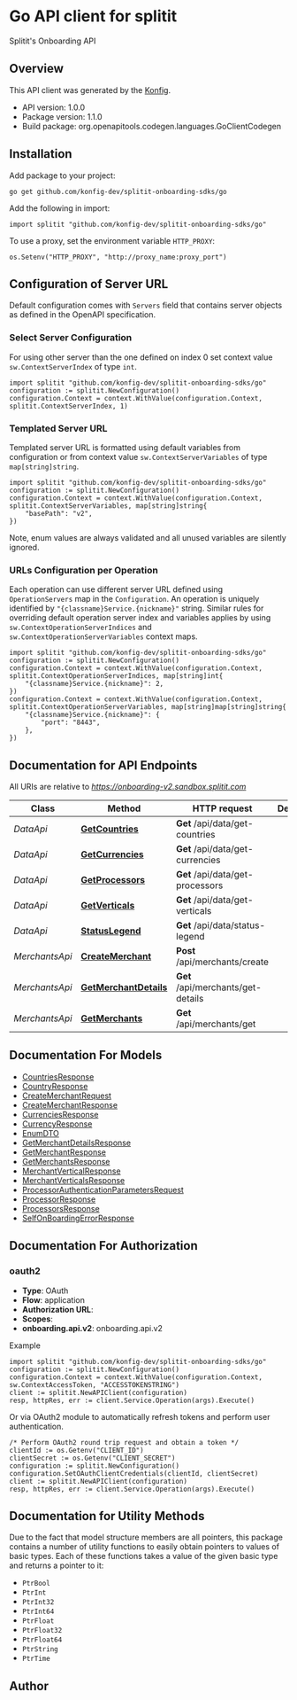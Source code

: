 # Go API client for splitit

Splitit's Onboarding API

## Overview
This API client was generated by the [Konfig](https://konfigthis.com).

- API version: 1.0.0
- Package version: 1.1.0
- Build package: org.openapitools.codegen.languages.GoClientCodegen

## Installation

Add package to your project:

```shell
go get github.com/konfig-dev/splitit-onboarding-sdks/go
```

Add the following in import:

```golang
import splitit "github.com/konfig-dev/splitit-onboarding-sdks/go"
```

To use a proxy, set the environment variable `HTTP_PROXY`:

```golang
os.Setenv("HTTP_PROXY", "http://proxy_name:proxy_port")
```

## Configuration of Server URL

Default configuration comes with `Servers` field that contains server objects as defined in the OpenAPI specification.

### Select Server Configuration

For using other server than the one defined on index 0 set context value `sw.ContextServerIndex` of type `int`.

```golang
import splitit "github.com/konfig-dev/splitit-onboarding-sdks/go"
configuration := splitit.NewConfiguration()
configuration.Context = context.WithValue(configuration.Context, splitit.ContextServerIndex, 1)
```

### Templated Server URL

Templated server URL is formatted using default variables from configuration or from context value `sw.ContextServerVariables` of type `map[string]string`.

```golang
import splitit "github.com/konfig-dev/splitit-onboarding-sdks/go"
configuration := splitit.NewConfiguration()
configuration.Context = context.WithValue(configuration.Context, splitit.ContextServerVariables, map[string]string{
	"basePath": "v2",
})
```

Note, enum values are always validated and all unused variables are silently ignored.

### URLs Configuration per Operation

Each operation can use different server URL defined using `OperationServers` map in the `Configuration`.
An operation is uniquely identified by `"{classname}Service.{nickname}"` string.
Similar rules for overriding default operation server index and variables applies by using `sw.ContextOperationServerIndices` and `sw.ContextOperationServerVariables` context maps.

```golang
import splitit "github.com/konfig-dev/splitit-onboarding-sdks/go"
configuration := splitit.NewConfiguration()
configuration.Context = context.WithValue(configuration.Context, splitit.ContextOperationServerIndices, map[string]int{
	"{classname}Service.{nickname}": 2,
})
configuration.Context = context.WithValue(configuration.Context, splitit.ContextOperationServerVariables, map[string]map[string]string{
	"{classname}Service.{nickname}": {
		"port": "8443",
	},
})
```

## Documentation for API Endpoints

All URIs are relative to *https://onboarding-v2.sandbox.splitit.com*

Class | Method | HTTP request | Description
------------ | ------------- | ------------- | -------------
*DataApi* | [**GetCountries**](docs/DataApi.md#getcountries) | **Get** /api/data/get-countries | 
*DataApi* | [**GetCurrencies**](docs/DataApi.md#getcurrencies) | **Get** /api/data/get-currencies | 
*DataApi* | [**GetProcessors**](docs/DataApi.md#getprocessors) | **Get** /api/data/get-processors | 
*DataApi* | [**GetVerticals**](docs/DataApi.md#getverticals) | **Get** /api/data/get-verticals | 
*DataApi* | [**StatusLegend**](docs/DataApi.md#statuslegend) | **Get** /api/data/status-legend | 
*MerchantsApi* | [**CreateMerchant**](docs/MerchantsApi.md#createmerchant) | **Post** /api/merchants/create | 
*MerchantsApi* | [**GetMerchantDetails**](docs/MerchantsApi.md#getmerchantdetails) | **Get** /api/merchants/get-details | 
*MerchantsApi* | [**GetMerchants**](docs/MerchantsApi.md#getmerchants) | **Get** /api/merchants/get | 


## Documentation For Models

 - [CountriesResponse](docs/CountriesResponse.md)
 - [CountryResponse](docs/CountryResponse.md)
 - [CreateMerchantRequest](docs/CreateMerchantRequest.md)
 - [CreateMerchantResponse](docs/CreateMerchantResponse.md)
 - [CurrenciesResponse](docs/CurrenciesResponse.md)
 - [CurrencyResponse](docs/CurrencyResponse.md)
 - [EnumDTO](docs/EnumDTO.md)
 - [GetMerchantDetailsResponse](docs/GetMerchantDetailsResponse.md)
 - [GetMerchantResponse](docs/GetMerchantResponse.md)
 - [GetMerchantsResponse](docs/GetMerchantsResponse.md)
 - [MerchantVerticalResponse](docs/MerchantVerticalResponse.md)
 - [MerchantVerticalsResponse](docs/MerchantVerticalsResponse.md)
 - [ProcessorAuthenticationParametersRequest](docs/ProcessorAuthenticationParametersRequest.md)
 - [ProcessorResponse](docs/ProcessorResponse.md)
 - [ProcessorsResponse](docs/ProcessorsResponse.md)
 - [SelfOnBoardingErrorResponse](docs/SelfOnBoardingErrorResponse.md)


## Documentation For Authorization



### oauth2


- **Type**: OAuth
- **Flow**: application
- **Authorization URL**: 
- **Scopes**: 
 - **onboarding.api.v2**: onboarding.api.v2

Example

```golang
import splitit "github.com/konfig-dev/splitit-onboarding-sdks/go"
configuration := splitit.NewConfiguration()
configuration.Context = context.WithValue(configuration.Context, sw.ContextAccessToken, "ACCESSTOKENSTRING")
client := splitit.NewAPIClient(configuration)
resp, httpRes, err := client.Service.Operation(args).Execute()
```

Or via OAuth2 module to automatically refresh tokens and perform user authentication.

```golang
/* Perform OAuth2 round trip request and obtain a token */
clientId := os.Getenv("CLIENT_ID")
clientSecret := os.Getenv("CLIENT_SECRET")
configuration := splitit.NewConfiguration()
configuration.SetOAuthClientCredentials(clientId, clientSecret)
client := splitit.NewAPIClient(configuration)
resp, httpRes, err := client.Service.Operation(args).Execute()
```


## Documentation for Utility Methods

Due to the fact that model structure members are all pointers, this package contains
a number of utility functions to easily obtain pointers to values of basic types.
Each of these functions takes a value of the given basic type and returns a pointer to it:

* `PtrBool`
* `PtrInt`
* `PtrInt32`
* `PtrInt64`
* `PtrFloat`
* `PtrFloat32`
* `PtrFloat64`
* `PtrString`
* `PtrTime`

## Author



